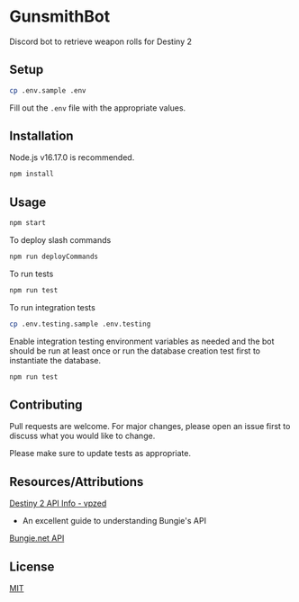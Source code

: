 # GunsmithBot

Discord bot to retrieve weapon rolls for Destiny 2

## Setup

```bash
cp .env.sample .env
```

Fill out the `.env` file with the appropriate values.

## Installation

Node.js v16.17.0 is recommended.

```bash
npm install
```

## Usage

```bash
npm start
```

To deploy slash commands

```bash
npm run deployCommands
```

To run tests

```bash
npm run test
```

To run integration tests

```bash
cp .env.testing.sample .env.testing
```

Enable integration testing environment variables as needed and the bot should be run at least once or run the database creation test first to instantiate the database.

```bash
npm run test
```

## Contributing

Pull requests are welcome. For major changes, please open an issue first to discuss what you would like to change.

Please make sure to update tests as appropriate.

## Resources/Attributions

[Destiny 2 API Info - vpzed](https://github.com/vpzed/Destiny2-API-Info/wiki/)

- An excellent guide to understanding Bungie's API

[Bungie.net API](https://bungie-net.github.io/multi/index.html)

## License

[MIT](./LICENSE)
